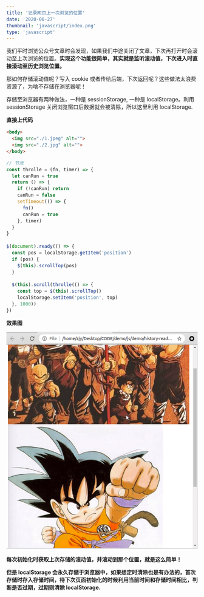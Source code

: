 ```yaml
---
title: '记录网页上一次浏览的位置'
date: '2020-06-27'
thumbnail: 'javascript/index.png'
type: 'javascript'
---
```


我们平时浏览公众号文章时会发现，如果我们中途关闭了文章，下次再打开时会滚动至上次浏览的位置。**实现这个功能很简单，其实就是监听滚动值，下次进入时直接滚动至历史浏览位置。**

那如何存储滚动值呢？写入 cookie 或者传给后端，下次返回呢？这些做法太浪费资源了，为啥不存储在浏览器呢！

存储至浏览器有两种做法，一种是 sessionStorage, 一种是 localStorage。利用 sessionStorage 关闭浏览窗口后数据就会被清除，所以这里利用 localStorage.

**直接上代码**

```html
<body>
  <img src="./1.jpeg" alt="">
  <img src="./2.jpg" alt="">
</body>
```

```javascript
// 节流
const throlle = (fn, timer) => {
  let canRun = true
  return () => {
    if (!canRun) return
    canRun = false
    setTimeout(() => {
      fn()
      canRun = true
    }, timer)
  }
}

$(document).ready(() => {
  const pos = localStorage.getItem('position')
  if (pos) {
    $(this).scrollTop(pos)
  }

  $(this).scroll(throlle(() => {
    const top = $(this).scrollTop()
    localStorage.setItem('position', top)
  }, 1000))
})
```

**效果图**

![pic_1](/blogs/javascript/js_4_pic_1.gif#pic_center)

**每次初始化时获取上次存储的滚动值，并滚动到那个位置，就是这么简单！**

**但是 localStorage 会永久存储于浏览器中，如果想定时清除也是有办法的，首次存储时存入存储时间，待下次页面初始化的时候利用当前时间和存储时间相比，判断是否过期，过期则清除 localStorage.**

